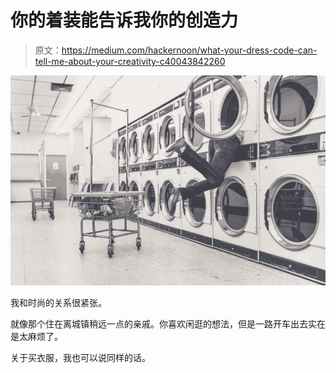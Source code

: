 # 你的着装能告诉我你的创造力

> 原文：<https://medium.com/hackernoon/what-your-dress-code-can-tell-me-about-your-creativity-c40043842260>

![](img/d2846fcdac8a6d023a6c644c864e3875.png)

我和时尚的关系很紧张。

就像那个住在离城镇稍远一点的亲戚。你喜欢闲逛的想法，但是一路开车出去实在是太麻烦了。

关于买衣服，我也可以说同样的话。